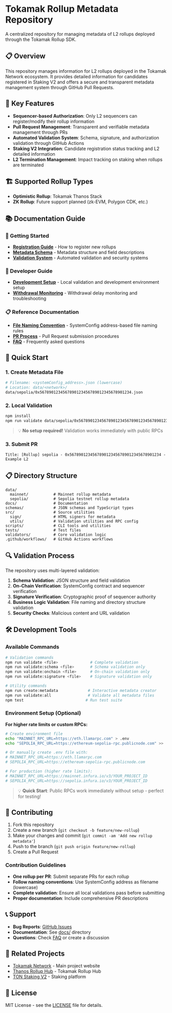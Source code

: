# Tokamak Rollup Metadata Repository

A centralized repository for managing metadata of L2 rollups deployed through the Tokamak Rollup SDK.

## 📋 Overview

This repository manages information for L2 rollups deployed in the Tokamak Network ecosystem. It provides detailed information for candidates registered in Staking V2 and offers a secure and transparent metadata management system through GitHub Pull Requests.

## 🔑 Key Features

- **Sequencer-based Authorization**: Only L2 sequencers can register/modify their rollup information
- **Pull Request Management**: Transparent and verifiable metadata management through PRs
- **Automated Validation System**: Schema, signature, and authorization validation through GitHub Actions
- **Staking V2 Integration**: Candidate registration status tracking and L2 detailed information
- **L2 Termination Management**: Impact tracking on staking when rollups are terminated

## 🏗️ Supported Rollup Types

- **Optimistic Rollup**: Tokamak Thanos Stack
- **ZK Rollup**: Future support planned (zk-EVM, Polygon CDK, etc.)

## 📚 Documentation Guide

### 🚀 Getting Started
- **[Registration Guide](docs/registration-guide.md)** - How to register new rollups
- **[Metadata Schema](docs/metadata-schema.md)** - Metadata structure and field descriptions
- **[Validation System](docs/validation-system.md)** - Automated validation and security systems

### 🔧 Developer Guide
- **[Development Setup](docs/development-setup.md)** - Local validation and development environment setup
- **[Withdrawal Monitoring](docs/withdrawal-monitoring.md)** - Withdrawal delay monitoring and troubleshooting

### 📋 Reference Documentation
- **[File Naming Convention](docs/file-naming.md)** - SystemConfig address-based file naming rules
- **[PR Process](docs/pr-process.md)** - Pull Request submission procedures
- **[FAQ](docs/faq.md)** - Frequently asked questions

## 🚀 Quick Start

### 1. Create Metadata File
```bash
# Filename: <systemConfig_address>.json (lowercase)
# Location: data/<network>/
data/sepolia/0x5678901234567890123456789012345678901234.json
```

### 2. Local Validation
```bash
npm install
npm run validate data/sepolia/0x5678901234567890123456789012345678901234.json
```

> 💡 **No setup required!** Validation works immediately with public RPCs

### 3. Submit PR
```
Title: [Rollup] sepolia - 0x5678901234567890123456789012345678901234 - Example L2
```

## 📋 Directory Structure

```
data/
  mainnet/           # Mainnet rollup metadata
  sepolia/           # Sepolia testnet rollup metadata
docs/                # Documentation
schemas/             # JSON schemas and TypeScript types
src/                 # Source utilities
  sign/              # HTML signers for metadata
  utils/             # Validation utilities and RPC config
scripts/             # CLI tools and utilities
tests/               # Test files
validators/          # Core validation logic
.github/workflows/   # GitHub Actions workflows
```

## 🔍 Validation Process

The repository uses multi-layered validation:

1. **Schema Validation**: JSON structure and field validation
2. **On-Chain Verification**: SystemConfig contract and sequencer verification
3. **Signature Verification**: Cryptographic proof of sequencer authority
4. **Business Logic Validation**: File naming and directory structure validation
5. **Security Checks**: Malicious content and URL validation

## 🛠️ Development Tools

### Available Commands

```bash
# Validation commands
npm run validate <file>              # Complete validation
npm run validate:schema <file>       # Schema validation only
npm run validate:onchain <file>      # On-chain validation only
npm run validate:signature <file>    # Signature validation only

# Utility commands
npm run create:metadata             # Interactive metadata creator
npm run validate:all                # Validate all metadata files
npm test                           # Run test suite
```

### Environment Setup (Optional)

**For higher rate limits or custom RPCs:**

```bash
# Create environment file
echo "MAINNET_RPC_URL=https://eth.llamarpc.com" > .env
echo "SEPOLIA_RPC_URL=https://ethereum-sepolia-rpc.publicnode.com" >> .env

# Or manually create .env file with:
# MAINNET_RPC_URL=https://eth.llamarpc.com
# SEPOLIA_RPC_URL=https://ethereum-sepolia-rpc.publicnode.com

# For production (higher rate limits):
# MAINNET_RPC_URL=https://mainnet.infura.io/v3/YOUR_PROJECT_ID
# SEPOLIA_RPC_URL=https://sepolia.infura.io/v3/YOUR_PROJECT_ID
```

> 💡 **Quick Start**: Public RPCs work immediately without setup - perfect for testing!

## 🤝 Contributing

1. Fork this repository
2. Create a new branch (`git checkout -b feature/new-rollup`)
3. Make your changes and commit (`git commit -am 'Add new rollup metadata'`)
4. Push to the branch (`git push origin feature/new-rollup`)
5. Create a Pull Request

### Contribution Guidelines

- **One rollup per PR**: Submit separate PRs for each rollup
- **Follow naming conventions**: Use SystemConfig address as filename (lowercase)
- **Complete validation**: Ensure all local validations pass before submitting
- **Proper documentation**: Include comprehensive PR descriptions

## 📞 Support

- **Bug Reports**: [GitHub Issues](https://github.com/tokamak-network/tokamak-rollup-metadata-repository/issues)
- **Documentation**: See [docs/](docs/) directory
- **Questions**: Check [FAQ](docs/faq.md) or create a discussion

## 🔗 Related Projects

- [Tokamak Network](https://tokamak.network) - Main project website
- [Thanos Rollup Hub](https://rolluphub.tokamak.network/) - Tokamak Rollup Hub
- [TON Staking V2](https://simple.staking.tokamak.network/home) - Staking platform

## 📄 License

MIT License - see the [LICENSE](LICENSE) file for details.
